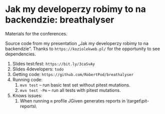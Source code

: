 # Jak my developerzy robimy to na backendzie: breathalyser
Materials for the conferences.

Source code from my presentation „Jak my developerzy robimy to na backendzie”. 
Thanks to `https://koziolekweb.pl/` for the opportunity to see dependencies.

1. Slides test:fest: `https://bit.ly/3caSvAy`
1. Slides 4developers: `todo`
1. Getting code: `https://github.com/RobertPod/breathalyser`
1. Running code:
    1. `mvn test` – run basic test set without pitest mutations.
    1. `mvn test -Pm` – run all tests with pitest mutations.
1. Knows issues:
    1. When running `m` profile JGiven generates reports in \target\pit-reports\
    
  
